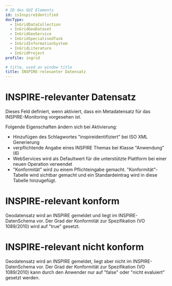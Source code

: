 ```yaml
---
# ID des GUI Elements
id: isInspireIdentified
docType:
  - InGridDataCollection
  - InGridGeoDataset
  - InGridGeoService
  - InGridSpecialisedTask
  - InGridInformationSystem
  - InGridLiterature
  - InGridProject
profile: ingrid

# title, used as window title
title: INSPIRE-relevanter Datensatz
---
```


# INSPIRE-relevanter Datensatz

<p>Dieses Feld definiert, wenn aktiviert, dass ein Metadatensatz für das INSPIRE-Monitoring vorgesehen ist.</p><p>Folgende Eigenschaften ändern sich bei Aktivierung:</p><ul><li>Hinzufügen des Schlagwortes "inspireidentifiziert" bei ISO XML Generierung</li><li>verpflichtende Angabe eines INSPIRE Themas bei Klasse "Anwendung" (6)</li><li>WebServices wird als Defaultwert für die unterstützte Plattform bei einer neuen Operation verwendet</li><li>"Konformität" wird zu einem Pflichteingabe gemacht. "Konformität"-Tabelle wird sichtbar gemacht und ein Standardeintrag wird in diese Tabelle hinzugefügt.</li></ul>

# INSPIRE-relevant konform

Geodatensatz wird an INSPIRE gemeldet und liegt im INSPIRE-DatenSchema vor. Der Grad der Konformität zur Spezifikation (VO 1089/2010) wird auf "true" gesetzt.

# INSPIRE-relevant nicht konform

Geodatensatz wird an INSPIRE gemeldet, liegt aber nicht im INSPIRE-DatenSchema vor. Der Grad der Konformität zur Spezifikation (VO 1089/2010) kann durch den Anwender nur auf "false" oder "nicht evaluiert" gesetzt werden.
